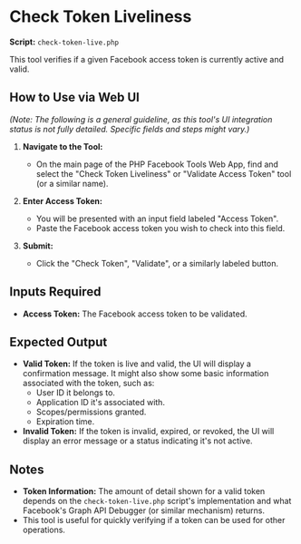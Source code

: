 # Check Token Liveliness

**Script:** `check-token-live.php`

This tool verifies if a given Facebook access token is currently active and valid.

## How to Use via Web UI

*(Note: The following is a general guideline, as this tool's UI integration status is not fully detailed. Specific fields and steps might vary.)*

1.  **Navigate to the Tool:**
    *   On the main page of the PHP Facebook Tools Web App, find and select the "Check Token Liveliness" or "Validate Access Token" tool (or a similar name).

2.  **Enter Access Token:**
    *   You will be presented with an input field labeled "Access Token".
    *   Paste the Facebook access token you wish to check into this field.

3.  **Submit:**
    *   Click the "Check Token", "Validate", or a similarly labeled button.

## Inputs Required

*   **Access Token:** The Facebook access token to be validated.

## Expected Output

*   **Valid Token:** If the token is live and valid, the UI will display a confirmation message. It might also show some basic information associated with the token, such as:
    *   User ID it belongs to.
    *   Application ID it's associated with.
    *   Scopes/permissions granted.
    *   Expiration time.
*   **Invalid Token:** If the token is invalid, expired, or revoked, the UI will display an error message or a status indicating it's not active.

## Notes

*   **Token Information:** The amount of detail shown for a valid token depends on the `check-token-live.php` script's implementation and what Facebook's Graph API Debugger (or similar mechanism) returns.
*   This tool is useful for quickly verifying if a token can be used for other operations.
